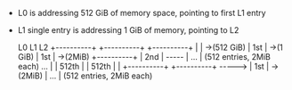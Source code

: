 - L0 is addressing 512 GiB of memory space, pointing to first L1 entry
- L1 single entry is addressing 1 GiB of memory, pointing to L2


     L0                           L1                         L2
+----------+                 +----------+               +----------+
|          |   ->(512 GiB)   |  1st     |   ->(1 GiB)   |  1st     |   ->(2MiB)
+----------+                 |  2nd     |   -----       |   ...    |     (512 entries, 2MiB each)
                                 ...            |       |  512th   |
                             |  512th   |       |       +----------+
                             +----------+       ----->  |  1st     |   ->(2MiB)
                                                        |   ...    |     (512 entries, 2MiB each)
